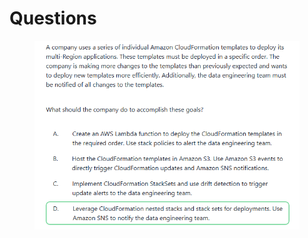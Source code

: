 # Questions



<figure><img src="../../.gitbook/assets/image.png" alt=""><figcaption></figcaption></figure>

